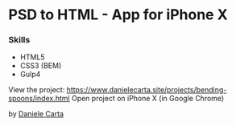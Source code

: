 <h1>PSD to HTML - App for iPhone X</h1>

<h3>Skills</h3>

- HTML5
- CSS3 (BEM)
- Gulp4

View the project: https://www.danielecarta.site/projects/bending-spoons/index.html
Open project on iPhone X (in Google Chrome)

by <a href="https://www.linkedin.com/in/daniele-carta-lugano/?locale=it_IT">Daniele Carta</a>
